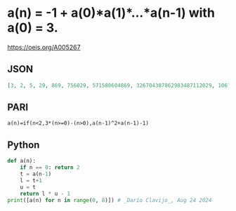 # a\(n\) \= \-1 \+ a\(0\)\*a\(1\)\*\.\.\.\*a\(n\-1\) with a\(0\) \= 3\.
https://oeis.org/A005267
## JSON
```JSON
[3, 2, 5, 29, 869, 756029, 571580604869, 326704387862983487112029, 106735757048926752040856495274871386126283608869, 11392521832807516835658052968328096177131218666695418950023483907701862019030266123104859068029]
```
## PARI
```PARI
a(n)=if(n<2,3*(n>=0)-(n>0),a(n-1)^2+a(n-1)-1)
```
## Python
```Python
def a(n):
    if n == 0: return 2
    t = a(n-1)
    l = t+1
    u = t
    return l * u - 1
print([a(n) for n in range(0, 8)]) # _Darío Clavijo_, Aug 24 2024
```
